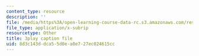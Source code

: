 ```yaml
---
content_type: resource
description: ''
file: /media/https%3A/open-learning-course-data-rc.s3.amazonaws.com/res-6-012-introduction-to-probability-spring-2018/8d3c143ddca55d0ea0e727ec024615cc_nYe4OZVCnIs.vtt
file_type: application/x-subrip
resourcetype: Other
title: 3play caption file
uid: 8d3c143d-dca5-5d0e-a0e7-27ec024615cc
---
```

